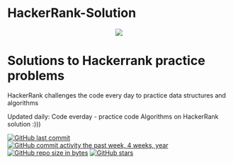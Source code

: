 # HackerRank-Solution

<p align="center"><a href="https://www.hackerrank.com/marinskiy"><img src="https://i0.wp.com/gradsingames.com/wp-content/uploads/2016/05/856771_668224053197841_1943699009_o.png" ></a></p>

# Solutions to Hackerrank practice problems
HackerRank challenges the code every day to practice data structures and algorithms

Updated daily: Code everday - practice code Algorithms on HackerRank solution :)))

[![GitHub last commit](https://img.shields.io/github/last-commit/marinskiy/HackerrankPractice.svg)](https://github.com/hoangtien2k3/HackerRank-Solution) 
[![GitHub commit activity the past week, 4 weeks, year](https://img.shields.io/github/commit-activity/y/marinskiy/HackerrankPractice.svg)](https://github.com/hoangtien2k3/HackerRank-Solution)
[![GitHub repo size in bytes](https://img.shields.io/github/repo-size/marinskiy/HackerrankPractice.svg)](https://github.com/hoangtien2k3/HackerRank-Solution) 
[![GitHub stars](https://img.shields.io/github/stars/marinskiy/HackerrankPractice.svg)](https://github.com/hoangtien2k3/HackerRank-Solution)
